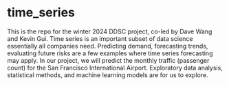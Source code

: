 # time_series

This is the repo for the winter 2024 DDSC project, co-led by Dave Wang and Kevin Gui. 
Time series is an important subset of data science essentially all companies need. Predicting demand, forecasting trends, evaluating future risks are a few examples where time series forecasting may apply.
In our project, we will predict the monthly traffic (passenger count) for the San Francisco International Airport.
Exploratory data analysis, statistical methods, and machine learning models are for us to explore.  

